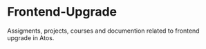 # Frontend-Upgrade
Assigments, projects, courses and documention related to frontend upgrade in Atos. 
